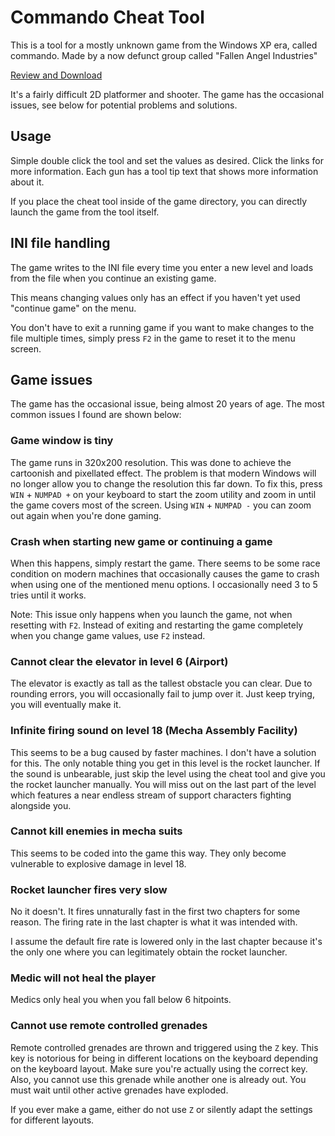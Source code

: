 # Commando Cheat Tool

This is a tool for a mostly unknown game from the Windows XP era, called commando.
Made by a now defunct group called "Fallen Angel Industries"

[Review and Download](http://www.reloaded.org/download/Commando/266/)

It's a fairly difficult 2D platformer and shooter.
The game has the occasional issues, see below for potential problems and solutions.

## Usage

Simple double click the tool and set the values as desired.
Click the links for more information.
Each gun has a tool tip text that shows more information about it.

If you place the cheat tool inside of the game directory,
you can directly launch the game from the tool itself.

## INI file handling

The game writes to the INI file every time you enter a new level
and loads from the file when you continue an existing game.

This means changing values only has an effect if you haven't yet used "continue game" on the menu.

You don't have to exit a running game if you want to make changes to the file multiple times,
simply press `F2` in the game to reset it to the menu screen.

## Game issues

The game has the occasional issue, being almost 20 years of age.
The most common issues I found are shown below:

### Game window is tiny

The game runs in 320x200 resolution.
This was done to achieve the cartoonish and pixellated effect.
The problem is that modern Windows will no longer allow you to change the resolution this far down.
To fix this, press `WIN` + `NUMPAD +` on your keyboard to start the zoom utility
and zoom in until the game covers most of the screen.
Using `WIN` + `NUMPAD -` you can zoom out again when you're done gaming.

### Crash when starting new game or continuing a game

When this happens, simply restart the game.
There seems to be some race condition on modern machines that occasionally causes the game to crash
when using one of the mentioned menu options.
I occasionally need 3 to 5 tries until it works.

Note: This issue only happens when you launch the game, not when resetting with `F2`.
Instead of exiting and restarting the game completely when you change game values,
use `F2` instead.

### Cannot clear the elevator in level 6 (Airport)

The elevator is exactly as tall as the tallest obstacle you can clear.
Due to rounding errors, you will occasionally fail to jump over it.
Just keep trying, you will eventually make it.

### Infinite firing sound on level 18 (Mecha Assembly Facility)

This seems to be a bug caused by faster machines.
I don't have a solution for this.
The only notable thing you get in this level is the rocket launcher.
If the sound is unbearable, just skip the level using the cheat tool
and give you the rocket launcher manually.
You will miss out on the last part of the level
which features a near endless stream of support characters fighting alongside you.

### Cannot kill enemies in mecha suits

This seems to be coded into the game this way.
They only become vulnerable to explosive damage in level 18.

### Rocket launcher fires very slow

No it doesn't. It fires unnaturally fast in the first two chapters for some reason.
The firing rate in the last chapter is what it was intended with.

I assume the default fire rate is lowered only in the last chapter
because it's the only one where you can legitimately obtain the rocket launcher.

### Medic will not heal the player

Medics only heal you when you fall below 6 hitpoints.

### Cannot use remote controlled grenades

Remote controlled grenades are thrown and triggered using the `Z` key.
This key is notorious for being in different locations on the keyboard
depending on the keyboard layout. Make sure you're actually using the correct key.
Also, you cannot use this grenade while another one is already out.
You must wait until other active grenades have exploded.

If you ever make a game, either do not use `Z` or silently adapt the settings for different layouts.